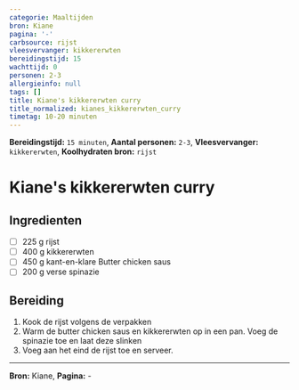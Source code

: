 ```yaml
---
categorie: Maaltijden
bron: Kiane
pagina: '-'
carbsource: rijst
vleesvervanger: kikkererwten
bereidingstijd: 15
wachttijd: 0
personen: 2-3
allergieinfo: null
tags: []
title: Kiane's kikkererwten curry
title_normalized: kianes_kikkererwten_curry
timetag: 10-20 minuten
---
```

**Bereidingstijd:** ```15 minuten```, **Aantal personen:** ```2-3```, **Vleesvervanger:** ```kikkererwten```, **Koolhydraten bron:** ```rijst```

# Kiane's kikkererwten curry



## Ingredienten

- [ ] 225 g rijst
- [ ] 400 g kikkererwten
- [ ] 450 g kant-en-klare Butter chicken saus
- [ ] 200 g verse spinazie

## Bereiding

1. Kook de rijst volgens de verpakken
2. Warm de butter chicken saus en kikkererwten op in een pan. Voeg de spinazie toe en laat deze slinken
3.  Voeg aan het eind de rijst toe en serveer.

***
**Bron:** Kiane, **Pagina:** -